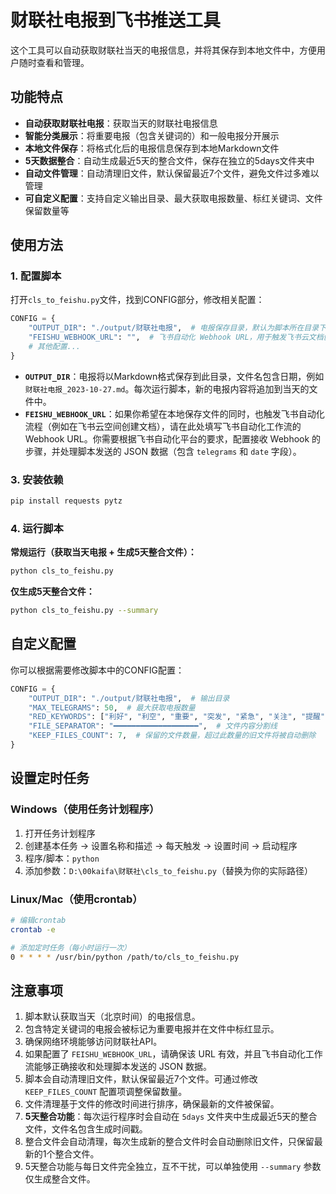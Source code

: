 # 财联社电报到飞书推送工具

这个工具可以自动获取财联社当天的电报信息，并将其保存到本地文件中，方便用户随时查看和管理。

## 功能特点

- **自动获取财联社电报**：获取当天的财联社电报信息
- **智能分类展示**：将重要电报（包含关键词的）和一般电报分开展示
- **本地文件保存**：将格式化后的电报信息保存到本地Markdown文件
- **5天数据整合**：自动生成最近5天的整合文件，保存在独立的5days文件夹中
- **自动文件管理**：自动清理旧文件，默认保留最近7个文件，避免文件过多难以管理
- **可自定义配置**：支持自定义输出目录、最大获取电报数量、标红关键词、文件保留数量等

## 使用方法

### 1. 配置脚本

打开`cls_to_feishu.py`文件，找到CONFIG部分，修改相关配置：

```python
CONFIG = {
    "OUTPUT_DIR": "./output/财联社电报",  # 电报保存目录，默认为脚本所在目录下的 output/财联社电报
    "FEISHU_WEBHOOK_URL": "",  # 飞书自动化 Webhook URL，用于触发飞书云文档创建
    # 其他配置...
}
```

-   **`OUTPUT_DIR`**：电报将以Markdown格式保存到此目录，文件名包含日期，例如 `财联社电报_2023-10-27.md`。每次运行脚本，新的电报内容将追加到当天的文件中。
-   **`FEISHU_WEBHOOK_URL`**：如果你希望在本地保存文件的同时，也触发飞书自动化流程（例如在飞书云空间创建文档），请在此处填写飞书自动化工作流的 Webhook URL。你需要根据飞书自动化平台的要求，配置接收 Webhook 的步骤，并处理脚本发送的 JSON 数据（包含 `telegrams` 和 `date` 字段）。

### 3. 安装依赖

```bash
pip install requests pytz
```

### 4. 运行脚本

**常规运行（获取当天电报 + 生成5天整合文件）：**
```bash
python cls_to_feishu.py
```

**仅生成5天整合文件：**
```bash
python cls_to_feishu.py --summary
```

## 自定义配置

你可以根据需要修改脚本中的CONFIG配置：

```python
CONFIG = {
    "OUTPUT_DIR": "./output/财联社电报",  # 输出目录
    "MAX_TELEGRAMS": 50,  # 最大获取电报数量
    "RED_KEYWORDS": ["利好", "利空", "重要", "突发", "紧急", "关注", "提醒"],  # 标红关键词
    "FILE_SEPARATOR": "━━━━━━━━━━━━━━━━━━━",  # 文件内容分割线
    "KEEP_FILES_COUNT": 7,  # 保留的文件数量，超过此数量的旧文件将被自动删除
}
```

## 设置定时任务

### Windows（使用任务计划程序）

1. 打开任务计划程序
2. 创建基本任务 -> 设置名称和描述 -> 每天触发 -> 设置时间 -> 启动程序
3. 程序/脚本：`python`
4. 添加参数：`D:\00kaifa\财联社\cls_to_feishu.py`（替换为你的实际路径）

### Linux/Mac（使用crontab）

```bash
# 编辑crontab
crontab -e

# 添加定时任务（每小时运行一次）
0 * * * * /usr/bin/python /path/to/cls_to_feishu.py
```

## 注意事项

1.  脚本默认获取当天（北京时间）的电报信息。
2.  包含特定关键词的电报会被标记为重要电报并在文件中标红显示。
3.  确保网络环境能够访问财联社API。
4.  如果配置了 `FEISHU_WEBHOOK_URL`，请确保该 URL 有效，并且飞书自动化工作流能够正确接收和处理脚本发送的 JSON 数据。
5.  脚本会自动清理旧文件，默认保留最近7个文件。可通过修改 `KEEP_FILES_COUNT` 配置项调整保留数量。
6.  文件清理基于文件的修改时间进行排序，确保最新的文件被保留。
7.  **5天整合功能**：每次运行程序时会自动在 `5days` 文件夹中生成最近5天的整合文件，文件名包含生成时间戳。
8.  整合文件会自动清理，每次生成新的整合文件时会自动删除旧文件，只保留最新的1个整合文件。
9.  5天整合功能与每日文件完全独立，互不干扰，可以单独使用 `--summary` 参数仅生成整合文件。
